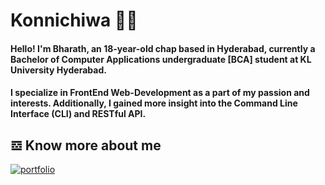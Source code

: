 # Konnichiwa 👋🏻

#### Hello! I'm Bharath, an 18-year-old chap based in Hyderabad, currently a Bachelor of Computer Applications undergraduate [BCA] student at KL University Hyderabad.


#### I specialize in FrontEnd Web-Development as a part of my passion and interests. Additionally, I gained more insight into the Command Line Interface (CLI) and RESTful API.
## 𝌕 Know more about me
[![portfolio](https://img.shields.io/badge/my_portfolio-000?style=for-the-badge&logo=ko-fi&logoColor=white)](https://BharathBandi.me)

